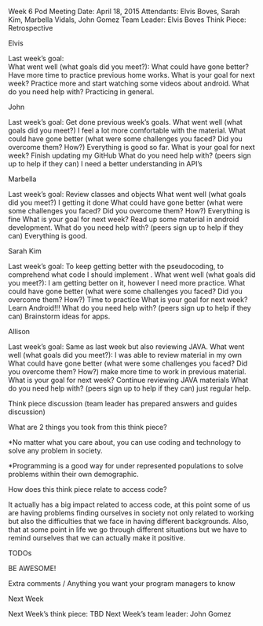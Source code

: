 Week 6 Pod Meeting
Date: April 18, 2015
Attendants: Elvis Boves, Sarah Kim, Marbella Vidals, John Gomez
Team Leader: Elvis Boves
Think Piece: 
Retrospective

Elvis

Last week’s goal:  
What went well (what goals did you meet?):
What could have gone better? Have more time to practice previous home works.
What is your goal for next week? Practice more and start watching some videos about android.
What do you need help with? Practicing in general.

John

Last week’s goal: Get done previous week’s goals.
What went well (what goals did you meet?) I feel a lot more comfortable with the material. 
What could have gone better (what were some challenges you faced? Did you overcome them? How?) Everything is good so far.
What is your goal for next week? Finish updating my GitHub
What do you need help with? (peers sign up to help if they can) I need a better understanding in API’s

Marbella

Last week’s goal: Review classes and objects
What went well (what goals did you meet?) I getting it done
What could have gone better (what were some challenges you faced? Did you overcome them? How?) Everything is fine 
What is your goal for next week? Read up some material in android development. 
What do you need help with? (peers sign up to help if they can) Everything is good.

Sarah Kim

Last week’s goal: To keep getting better with the pseudocoding, to comprehend what code I should implement . 
What went well (what goals did you meet?): I am getting better on it, however I need more practice.
What could have gone better (what were some challenges you faced? Did you overcome them? How?) Time to practice
What is your goal for next week? Learn Android!!!
What do you need help with? (peers sign up to help if they can) Brainstorm ideas for apps.





Allison

Last week’s goal: Same as last week but also reviewing JAVA.
What went well (what goals did you meet?): I was able to review material in my own
What could have gone better (what were some challenges you faced? Did you overcome them? How?) make more time to work in previous material.
What is your goal for next week? Continue reviewing JAVA materials
What do you need help with? (peers sign up to help if they can) just regular help.



Think piece discussion (team leader has prepared answers and guides discussion)

What are 2 things you took from this think piece?

*No matter what you care about, you can use coding and technology to solve any problem in society. 

*Programming is a good way for under represented populations to solve problems within their own demographic.


How does this think piece relate to access code?

It actually has a big impact related to access code, at this point some of us are having problems finding ourselves in society not only related to working but also the difficulties that we face in having different backgrounds. Also, that at some point in life we go through different situations but we have to remind ourselves that we can actually make it positive.

TODOs

BE AWESOME!

Extra comments / Anything you want your program managers to know

Next Week

Next Week’s think piece: TBD
Next Week’s team leader: John Gomez

